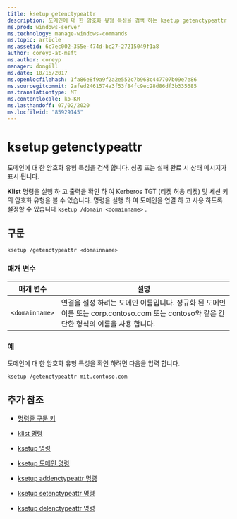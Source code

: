 ```yaml
---
title: ksetup getenctypeattr
description: 도메인에 대 한 암호화 유형 특성을 검색 하는 ksetup getenctypeattr 명령에 대 한 참조 문서입니다.
ms.prod: windows-server
ms.technology: manage-windows-commands
ms.topic: article
ms.assetid: 6c7ec002-355e-474d-bc27-27215049f1a8
author: coreyp-at-msft
ms.author: coreyp
manager: dongill
ms.date: 10/16/2017
ms.openlocfilehash: 1fa86e8f9a9f2a2e552c7b968c447707b09e7e86
ms.sourcegitcommit: 2afed2461574a3f53f84fc9ec28d86df3b335685
ms.translationtype: MT
ms.contentlocale: ko-KR
ms.lasthandoff: 07/02/2020
ms.locfileid: "85929145"
---
```

# <a name="ksetup-getenctypeattr"></a>ksetup getenctypeattr

도메인에 대 한 암호화 유형 특성을 검색 합니다. 성공 또는 실패 완료 시 상태 메시지가 표시 됩니다.

**Klist** 명령을 실행 하 고 출력을 확인 하 여 Kerberos TGT (티켓 허용 티켓) 및 세션 키의 암호화 유형을 볼 수 있습니다. 명령을 실행 하 여 도메인을 연결 하 고 사용 하도록 설정할 수 있습니다 `ksetup /domain <domainname>` .

## <a name="syntax"></a>구문

```
ksetup /getenctypeattr <domainname>
```

### <a name="parameters"></a>매개 변수

| 매개 변수 | 설명 |
| --------- | ----------- |
| `<domainname>` | 연결을 설정 하려는 도메인 이름입니다. 정규화 된 도메인 이름 또는 corp.contoso.com 또는 contoso와 같은 간단한 형식의 이름을 사용 합니다. |

### <a name="examples"></a>예

도메인에 대 한 암호화 유형 특성을 확인 하려면 다음을 입력 합니다.

```
ksetup /getenctypeattr mit.contoso.com
```

## <a name="additional-references"></a>추가 참조

- [명령줄 구문 키](command-line-syntax-key.md)

- [klist 명령](klist.md)

- [ksetup 명령](ksetup.md)

- [ksetup 도메인 명령](ksetup-domain.md)

- [ksetup addenctypeattr 명령](ksetup-addenctypeattr.md)

- [ksetup setenctypeattr 명령](ksetup-setenctypeattr.md)

- [ksetup delenctypeattr 명령](ksetup-delenctypeattr.md)
